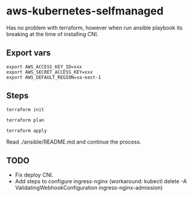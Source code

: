 # aws-kubernetes-selfmanaged

Has no problem with terraform, however when run ansible playbook its breaking at the time of installing CNI.

## Export vars

```
export AWS_ACCESS_KEY_ID=xxx
export AWS_SECRET_ACCESS_KEY=xxx
export AWS_DEFAULT_REGION=sa-east-1
```

## Steps

```
terraform init
```

```
terraform plan 
```

```
terraform apply 
```

Read ./ansible/README.md and continue the process.

## TODO

- Fix deploy CNI.
- Add steps to configure ingress-nginx (workaround: kubectl delete -A ValidatingWebhookConfiguration ingress-nginx-admission)